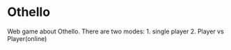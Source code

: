 # Othello
Web game about Othello. There are two modes: 1. single player 2. Player vs Player(online)
